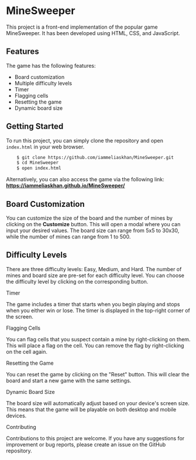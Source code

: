 # MineSweeper

This project is a front-end implementation of the popular game MineSweeper. It has been developed using HTML, CSS, and JavaScript.

## Features

The game has the following features:

- Board customization
- Multiple difficulty levels
- Timer
- Flagging cells
- Resetting the game
- Dynamic board size
## Getting Started

To run this project, you can simply clone the repository and open `index.html` in your web browser.

```sh
    $ git clone https://github.com/iammeliaskhan/MineSweeper.git
    $ cd MineSweeper
    $ open index.html
```

Alternatively, you can also access the game via the following link: **https://iammeliaskhan.github.io/MineSweeper/**

## Board Customization

You can customize the size of the board and the number of mines by clicking on the **Customize** button. This will open a modal where you can input your desired values. The board size can range from 5x5 to 30x30, while the number of mines can range from 1 to 500.

## Difficulty Levels

There are three difficulty levels: Easy, Medium, and Hard. The number of mines and board size are pre-set for each difficulty level. You can choose the difficulty level by clicking on the corresponding button.

Timer

The game includes a timer that starts when you begin playing and stops when you either win or lose. The timer is displayed in the top-right corner of the screen.

Flagging Cells

You can flag cells that you suspect contain a mine by right-clicking on them. This will place a flag on the cell. You can remove the flag by right-clicking on the cell again.

Resetting the Game

You can reset the game by clicking on the "Reset" button. This will clear the board and start a new game with the same settings.

Dynamic Board Size

The board size will automatically adjust based on your device's screen size. This means that the game will be playable on both desktop and mobile devices.

Contributing

Contributions to this project are welcome. If you have any suggestions for improvement or bug reports, please create an issue on the GitHub repository.
